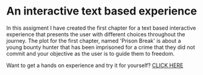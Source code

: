 # An interactive text based experience

In this assigment I have created the first chapter for a text based interactive experience that presents the user with different choices
throughout the journey. The plot for the first chapter, named 'Prison Break' is about a young bounty hunter that has been imprisoned for
a crime that they did not commit and your objective as the user is to guide them to freedom.

Want to get a hands on experience and try it for yourself? [CLICK HERE](https://emil-helge.github.io/The-Adventures-Of-A-Bounty-Hunter-/)
